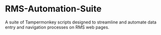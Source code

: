# RMS-Automation-Suite
A suite of Tampermonkey scripts designed to streamline and automate data entry and navigation processes on RMS web pages.
